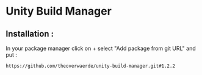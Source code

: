 # Unity Build Manager

## Installation :
In your package manager click on + select "Add package from git URL" and put :

`https://github.com/theoverwaerde/unity-build-manager.git#1.2.2`
